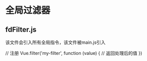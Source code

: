 # 全局过滤器

## fdFilter.js
该文件会引入所有全局指令，该文件被main.js引入


// 注册
Vue.filter('my-filter', function (value) {
  // 返回处理后的值
})